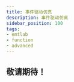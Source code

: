 ```yaml
---
title: 事件驱动仿真
description: 事件驱动仿真
sidebar_position: 100
tags:
- emtlab
- function
- advanced
---
```


## 敬请期待！

<!--
## 功能定义
该功能支持使用 **SimStudio SDK** 控制仿真的事件监控、参数修改、断面保存/加载以及结束程序等功能。

## 文档摘要

本节首先介绍事件驱动仿真的**JSON格式说明**和**不同事件的调用方法**，然后通过**事件监控**、**参数修改**、**保存/加载断面**与**结束程序**等4个案例进行演示。阅读该文档，用户需熟悉  **Python** 语言的基本语法并配置好 [SimStudio SDK](../130-emtlab-sdk/simStudio-sdk/index.md) 环境。目前事件驱动仿真功能仅在私有服务器上可用，公网暂未开放使用。



## 功能说明

### 事件JSON 格式说明

### 不同事件的调用方法

#### 事件监控

#### 参数修改

#### 保存/加载断面

#### 结束程序


## 案例
import Tabs from '@theme/Tabs';
import TabItem from '@theme/TabItem';

<Tabs>
<TabItem value="case1" label="通过监控母线电压幅值控制断路器开断">

- **算例构建**  

- **运行仿真并获取仿真任务ID**

- **Python代码参数配置**

- **仿真结果**


</TabItem>
<TabItem value="case2" label="控制事件-参数修改">

- **算例构建**  

- **运行仿真并获取仿真任务ID**

- **Python代码参数配置**

- **仿真结果**


</TabItem>
<TabItem value="case3" label="控制事件-断面保存">

- **算例构建**  

- **运行仿真并获取仿真任务ID**

- **Python代码参数配置**

- **仿真结果**




</TabItem>
<TabItem value="case4" label="控制事件-结束程序">

- **算例构建**  

- **运行仿真并获取仿真任务ID**

- **Python代码参数配置**

- **仿真结果**

</TabItem>
</Tabs>


## 常见问题

-->